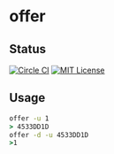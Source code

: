 # offer

## Status

[![Circle CI](https://circleci.com/gh/ks-developer/offer/tree/master.svg?style=shield)](https://circleci.com/gh/ks-developer/offer/tree/master)
[![MIT License](http://img.shields.io/badge/license-MIT-blue.svg?style=flat)](LICENSE)

## Usage

```cmd
offer -u 1
> 4533DD1D
offer -d -u 4533DD1D
>1
```